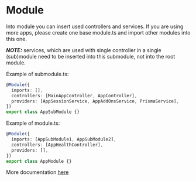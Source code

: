 # Module

Into module you can insert used controllers and services. If you are using more apps, please create one base module.ts and import other modules into this one.

**_NOTE:_** services, which are used with single controller in a single (sub)module need to be inserted into this submodule, not into the root module.

Example of submodule.ts:

```typescript
@Module({
  imports: [],
  controllers: [MainAppController, AppController],
  providers: [AppSessionService, AppAddOnsService, PrismaService],
})
export class AppSubModule {}
```

Example of module.ts:

```typescript
@Module({
  imports: [AppSubModule1, AppSubModule2],
  controllers: [AppHealthController],
  providers: [],
})
export class AppModule {}
```

More documentation [here](https://docs.nestjs.com/modules)
